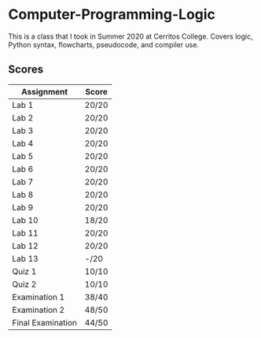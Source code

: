 # Computer-Programming-Logic
This is a class that I took in Summer 2020 at Cerritos College. Covers logic, Python syntax, flowcharts, pseudocode, and compiler use.

## Scores
| Assignment | Score |
| ---------- | ----- |
| Lab 1 | 20/20 |
| Lab 2 | 20/20 |
| Lab 3 | 20/20 |
| Lab 4 | 20/20 |
| Lab 5 | 20/20 |
| Lab 6 | 20/20 |
| Lab 7 | 20/20 |
| Lab 8 | 20/20 |
| Lab 9 | 20/20 |
| Lab 10 | 18/20 |
| Lab 11 | 20/20 |
| Lab 12 | 20/20 |
| Lab 13 | -/20 |
| Quiz 1 | 10/10 |
| Quiz 2 | 10/10 |
| Examination 1 | 38/40 |
| Examination 2 | 48/50 |
| Final Examination | 44/50 |





